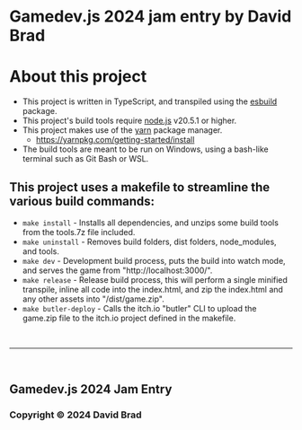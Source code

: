 # Gamedev.js 2024 jam entry by David Brad

# About this project
- This project is written in TypeScript, and transpiled using the [esbuild](https://esbuild.github.io/) package.
- This project's build tools require [node.js](https://nodejs.org/en/download/) v20.5.1 or higher.
- This project makes use of the [yarn](https://yarnpkg.com/getting-started) package manager.
    - https://yarnpkg.com/getting-started/install
- The build tools are meant to be run on Windows, using a bash-like terminal such as Git Bash or WSL.

## This project uses a makefile to streamline the various build commands:
- ```make install``` - Installs all dependencies, and unzips some build tools from the tools.7z file included.
- ```make uninstall``` - Removes build folders, dist folders, node_modules, and tools.
- ```make dev``` - Development build process, puts the build into watch mode, and serves the game from "http://localhost:3000/".
- ```make release``` - Release build process, this will perform a single minified transpile, inline all code into the index.html, and zip the index.html and any other assets into "/dist/game.zip".
- ```make butler-deploy``` - Calls the itch.io "butler" CLI to upload the game.zip file to the itch.io project defined in the makefile.

<br />
<hr />
<br />

## Gamedev.js 2024 Jam Entry
### Copyright © 2024 David Brad
<br />
